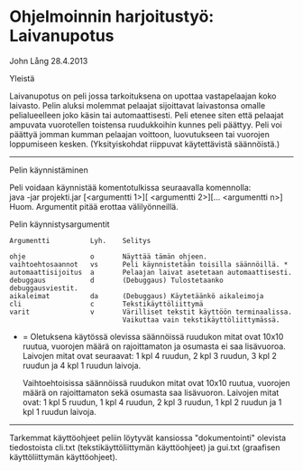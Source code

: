 Ohjelmoinnin harjoitustyö: Laivanupotus
=======================================

John Lång 28.4.2013

Yleistä

Laivanupotus on peli jossa tarkoituksena on upottaa vastapelaajan koko laivasto.
Pelin aluksi molemmat pelaajat sijoittavat laivastonsa omalle pelialueelleen joko 
käsin tai automaattisesti.
Peli etenee siten että pelaajat ampuvata vuorotellen toistensa ruudukkoihin kunnes 
peli päättyy.
Peli voi päättyä jomman kumman pelaajan voittoon, luovutukseen tai vuorojen loppumiseen kesken. 
(Yksityiskohdat riippuvat käytettävistä säännöistä.)

--------------------------------------------------------------------------------

Pelin käynnistäminen

Peli voidaan käynnistää komentotulkissa seuraavalla komennolla:  
    java -jar projekti.jar [\<argumentti 1\>][ \<argumentti 2\>][... \<argumentti n\>]
Huom. Argumentit pitää erottaa välilyönneillä.

Pelin käynnistysargumentit

    Argumentti          Lyh.    Selitys

    ohje                o       Näyttää tämän ohjeen.
    vaihtoehtosaannot   vs      Peli käynnistetään toisilla säännöillä. *
    automaattisijoitus  a       Pelaajan laivat asetetaan automaattisesti.
    debuggaus           d       (Debuggaus) Tulostetaanko debuggausviestit.
    aikaleimat          da      (Debuggaus) Käytetäänkö aikaleimoja
    cli                 c       Tekstikäyttöliittymä
    varit               v       Värilliset tekstit käyttöön terminaalissa. 
                                Vaikuttaa vain tekstikäyttöliittymässä.

* = Oletuksena käytössä olevissa säännöissä ruudukon mitat ovat 10x10 ruutua,
    vuorojen määrä on rajoittamaton ja osumasta ei saa lisävuoroa. Laivojen mitat 
    ovat seuraavat: 1 kpl 4 ruudun, 2 kpl 3 ruudun, 3 kpl 2 ruudun ja 4 kpl
    1 ruudun laivoja.

    Vaihtoehtoisissa säännöissä ruudukon mitat ovat 10x10 ruutua, vuorojen määrä 
    on rajoittamaton sekä osumasta saa lisävuoron. Laivojen mitat ovat:
    1 kpl 5 ruudun, 1 kpl 4 ruudun, 2 kpl 3 ruudun, 1 kpl 2 ruudun ja 1 kpl
    1 ruudun laivoja.

--------------------------------------------------------------------------------

Tarkemmat käyttöohjeet peliin löytyvät kansiossa "dokumentointi" olevista tiedostoista 
cli.txt (tekstikäyttöliittymän käyttöohjeet) ja gui.txt (graafisen käyttöliittymän 
käyttöohjeet).
